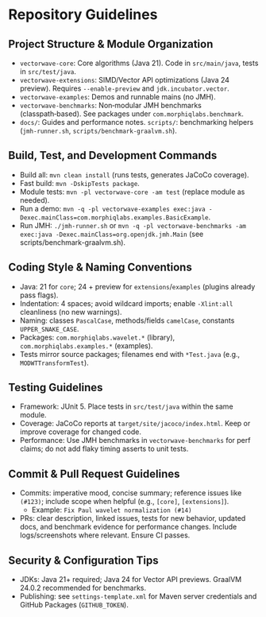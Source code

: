 # Repository Guidelines

## Project Structure & Module Organization
- `vectorwave-core`: Core algorithms (Java 21). Code in `src/main/java`, tests in `src/test/java`.
- `vectorwave-extensions`: SIMD/Vector API optimizations (Java 24 preview). Requires `--enable-preview` and `jdk.incubator.vector`.
- `vectorwave-examples`: Demos and runnable mains (no JMH).
- `vectorwave-benchmarks`: Non‑modular JMH benchmarks (classpath‑based).
  See packages under `com.morphiqlabs.benchmark`.
- `docs/`: Guides and performance notes. `scripts/`: benchmarking helpers (`jmh-runner.sh`, `scripts/benchmark-graalvm.sh`).

## Build, Test, and Development Commands
- Build all: `mvn clean install` (runs tests, generates JaCoCo coverage).
- Fast build: `mvn -DskipTests package`.
- Module tests: `mvn -pl vectorwave-core -am test` (replace module as needed).
- Run a demo: `mvn -q -pl vectorwave-examples exec:java -Dexec.mainClass=com.morphiqlabs.examples.BasicExample`.
- Run JMH: `./jmh-runner.sh` or `mvn -q -pl vectorwave-benchmarks -am exec:java -Dexec.mainClass=org.openjdk.jmh.Main` (see scripts/benchmark-graalvm.sh).

## Coding Style & Naming Conventions
- Java: 21 for `core`; 24 + preview for `extensions`/`examples` (plugins already pass flags).
- Indentation: 4 spaces; avoid wildcard imports; enable `-Xlint:all` cleanliness (no new warnings).
- Naming: classes `PascalCase`, methods/fields `camelCase`, constants `UPPER_SNAKE_CASE`.
- Packages: `com.morphiqlabs.wavelet.*` (library), `com.morphiqlabs.examples.*` (examples).
- Tests mirror source packages; filenames end with `*Test.java` (e.g., `MODWTTransformTest`).

## Testing Guidelines
- Framework: JUnit 5. Place tests in `src/test/java` within the same module.
- Coverage: JaCoCo reports at `target/site/jacoco/index.html`. Keep or improve coverage for changed code.
- Performance: Use JMH benchmarks in `vectorwave-benchmarks` for perf claims; do not add flaky timing asserts to unit tests.

## Commit & Pull Request Guidelines
- Commits: imperative mood, concise summary; reference issues like `(#123)`; include scope when helpful (e.g., `[core]`, `[extensions]`).
    - Example: `Fix Paul wavelet normalization (#14)`
- PRs: clear description, linked issues, tests for new behavior, updated docs, and benchmark evidence for performance changes. Include logs/screenshots where relevant. Ensure CI passes.

## Security & Configuration Tips
- JDKs: Java 21+ required; Java 24 for Vector API previews. GraalVM 24.0.2 recommended for benchmarks.
- Publishing: see `settings-template.xml` for Maven server credentials and GitHub Packages (`GITHUB_TOKEN`).
